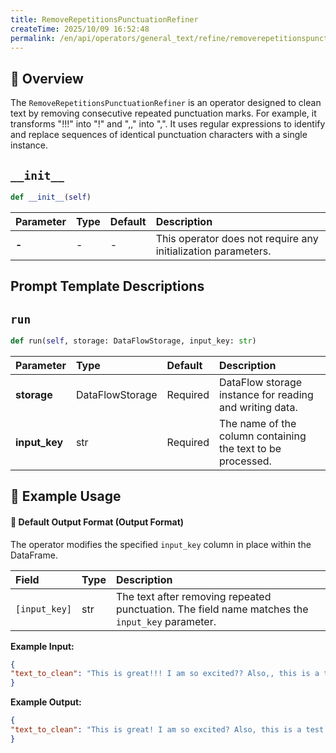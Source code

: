 ```yaml
---
title: RemoveRepetitionsPunctuationRefiner
createTime: 2025/10/09 16:52:48
permalink: /en/api/operators/general_text/refine/removerepetitionspunctuationrefiner/
---
```


## 📘 Overview
The `RemoveRepetitionsPunctuationRefiner` is an operator designed to clean text by removing consecutive repeated punctuation marks. For example, it transforms "!!!" into "!" and ",," into ",". It uses regular expressions to identify and replace sequences of identical punctuation characters with a single instance.

## `__init__`
```python
def __init__(self)
```
| Parameter | Type | Default | Description |
| :--- | :--- | :--- | :--- |
| **-** | - | - | This operator does not require any initialization parameters. |

## Prompt Template Descriptions


## `run`
```python
def run(self, storage: DataFlowStorage, input_key: str)
```
| Parameter | Type | Default | Description |
| :------------- | :---------------- | :--- | :----------------- |
| **storage** | DataFlowStorage | Required | DataFlow storage instance for reading and writing data. |
| **input_key** | str | Required | The name of the column containing the text to be processed. |

## 🧠 Example Usage


#### 🧾 Default Output Format (Output Format)
The operator modifies the specified `input_key` column in place within the DataFrame.

| Field | Type | Description |
| :--- | :--- | :--- |
| `[input_key]` | str | The text after removing repeated punctuation. The field name matches the `input_key` parameter. |

**Example Input:**
```json
{
"text_to_clean": "This is great!!! I am so excited?? Also,, this is a test..."
}
```
**Example Output:**
```json
{
"text_to_clean": "This is great! I am so excited? Also, this is a test."
}
```
